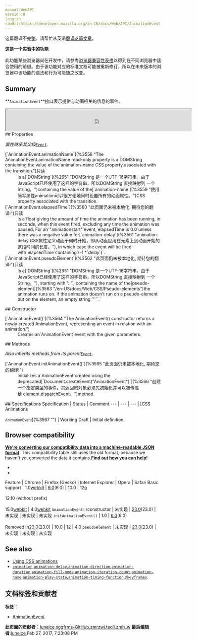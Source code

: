 ```yaml
---
manual:WebAPI
version:0
lang:zh
rawUrl:https://developer.mozilla.org/zh-CN/docs/Web/API/AnimationEvent
---
```




这篇翻译不完整。请帮忙从英语[翻译这篇文章](%3556 "")。






**这是一个实验中的功能**<br></br>此功能某些浏览器尚在开发中，请参考[浏览器兼容性表格](%3557 "")以得到在不同浏览器中适合使用的前缀。由于该功能对应的标准文档可能被重新修订，所以在未来版本的浏览器中该功能的语法和行为可能随之改变。



## Summary<a name="Summary"></a>


**`AnimationEvent`**接口表示提供与动画相关的信息的事件。

<iframe src='https://mdn.mozillademos.org/zh-CN/docs/Web/API/AnimationEvent$samples/inheritance_diagram?revision=1204333' width='600' height='70'></iframe>
## Properties<a name="Properties"></a>


<em>属性继承其父级[`Event`](%2693 "此页面仍未被本地化, 期待您的翻译!")</em>.

<dl><dt>[`AnimationEvent.animationName`](%3558 "The AnimationEvent.animationName read-only property is a DOMString containing the value of the animation-name CSS property associated with the transition.")只读</dt><dd>Is a[`DOMString`](%2651 "DOMString 是一个UTF-16字符串。由于JavaScript已经使用了这样的字符串，所以DOMString 直接映射到 一个String。")containing the value of the[`animation-name`](%3559 "使用简写属性animation可以很方便地同时设置所有的动画属性。")CSS property associated with the transition.</dd><dt>[`AnimationEvent.elapsedTime`](%3560 "此页面仍未被本地化, 期待您的翻译!")只读</dt><dd>Is a`float`giving the amount of time the animation has been running, in seconds, when this event fired, excluding any time the animation was paused. For an`"animationstart"`event,`elapsedTime`is`0.0`unless there was a negative value for[`animation-delay`](%3561 "animation-delay CSS属性定义动画于何时开始，即从动画应用在元素上到动画开始的这段时间的长度。"), in which case the event will be fired with`elapsedTime`containing`(-1 *`<em>delay</em>`)`.</dd><dt>[`AnimationEvent.pseudoElement`](%3562 "此页面仍未被本地化, 期待您的翻译!")只读</dt><dd>Is a[`DOMString`](%2651 "DOMString 是一个UTF-16字符串。由于JavaScript已经使用了这样的字符串，所以DOMString 直接映射到 一个String。"), starting with`'::'`, containing the name of the[pseudo-element](%3563 "/en-US/docs/Web/CSS/Pseudo-elements")the animation runs on. If the animation doesn&#39;t run on a pseudo-element but on the element, an empty string:`''``.`</dd></dl>
## Constructor<a name="Constructor"></a>
<dl><dt>[`AnimationEvent()`](%3564 "The AnimationEvent() constructor returns a newly created AnimationEvent, representing an event in relation with an animation.")</dt><dd>Creates an`AnimationEvent`event with the given parameters.</dd></dl>
## Methods<a name="Methods"></a>


<em>Also inherits methods from its parent[`Event`](%2693 "此页面仍未被本地化, 期待您的翻译!")</em>.

<dl><dt>[`AnimationEvent.initAnimationEvent()`](%3565 "此页面仍未被本地化, 期待您的翻译!")<i></i><i></i></dt><dd>Initializes a`AnimationEvent`created using the deprecated[`Document.createEvent("AnimationEvent")`](%3566 "创建一个指定类型的事件。其返回的对象必须先初始化并可以被传递给 element.dispatchEvent。")method.</dd></dl>
## Specifications<a name="Specifications"></a>
Specification | Status | Comment 
 ---  |  ---  |  ---  | 
[CSS Animations<br></br><small>AnimationEvent</small>](%3567 "") | Working Draft | Initial definition. 


## Browser compatibility<a name="Browser_compatibility"></a>


**[We&#39;re converting our compatibility data into a machine-readable JSON format](%3344 "")**. This compatibility table still uses the old format, because we haven&#39;t yet converted the data it contains.**[Find out how you can help!](%3392 "")**


* 
* 
Feature | Chrome | Firefox (Gecko) | Internet Explorer | Opera | Safari 
Basic support | 1.0[webkit](%3568 "The name of this feature is prefixed with 'webkit' as this browser considers it experimental") | [6.0](%3569 "Released on 2011-08-16.")(6.0) | 10.0 | 12[o](%3568 "The name of this feature is prefixed with 'o' as this browser considers it experimental")<br></br>12.10 (without prefix)<br></br>15.0[webkit](%3568 "The name of this feature is prefixed with 'webkit' as this browser considers it experimental") | 4.0[webkit](%3568 "The name of this feature is prefixed with 'webkit' as this browser considers it experimental") 
`AnimationEvent()`constructor | 未实现 | [23.0](%3570 "Released on 2013-08-06.")(23.0) | 未实现 | 未实现 | 未实现 
`initAnimationEvent()`<i></i><i></i> | 1.0 | [6.0](%3569 "Released on 2011-08-16.")(6.0)<br></br>Removed in[23.0](%3570 "Released on 2013-08-06.")(23.0) | 10.0 | 12 | 4.0 
`pseudoelement` | 未实现 | [23.0](%3570 "Released on 2013-08-06.")(23.0) | 未实现 | 未实现 | 未实现 




## See also<a name="See_also"></a>

* [Using CSS animations](%3571 "")
* [`animation`](%3572 "CSS animation属性是如下属性的一个简写属性形式: animation-name, animation-duration, animation-timing-function, animation-delay, animation-iteration-count, animation-direction 和 animation-fill-mode."),[`animation-delay`](%3561 "animation-delay CSS属性定义动画于何时开始，即从动画应用在元素上到动画开始的这段时间的长度。"),[`animation-direction`](%3573 "animation-direction CSS 属性指示动画是否反向播放，它通常在简写属性animation中设定"),[`animation-duration`](%3574 "animation-duration属性指定一个动画周期的时长。"),[`animation-fill-mode`](%3575 "animation-fill-mode 这个 CSS 属性用来指定在动画执行之前和之后如何给动画的目标应用样式。"),[`animation-iteration-count`](%3576 "animation-iteration-count CSS 属性   定义动画在结束前运行的次数 可以是1次 无限循环."),[`animation-name`](%3559 "使用简写属性animation可以很方便地同时设置所有的动画属性。"),[`animation-play-state`](%3577 "animation-play-state CSS 属性定义一个动画是否运行或者暂停。可以通过查询它来确定动画是否正在运行。另外，它的值可以被设置为暂停和恢复的动画的重放。"),[`animation-timing-function`](%3578 "CSS animation-timing-function属性定义CSS动画在每一动画周期中执行的节奏。可能值为一或多个 <timing-function>。"),[`@keyframes`](%3579 "@keyframes 让开发者通过指定动画中特定时间点必须展现的关键帧样式（或者说停留点）来控制CSS动画的中间环节。这让开发者能够控制动画中的更多细节而不是全部让浏览器自动处理。").



## 文档标签和贡献者
**标签：**
* [AnimationEvent](%3580 "")

**此页面的贡献者：**[luneice](%3581 ""),[xgqfrms-GitHub](%57 ""),[zmrzwj](%3582 ""),[teoli](%160 ""),[zmh_w](%3583 "")
**最后编辑者:**[luneice](%3581 ""),<time>Feb 27, 2017, 7:23:08 PM</time>


